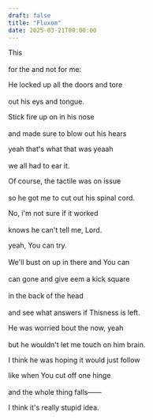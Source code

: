 ```yaml
---
draft: false
title: "Fluxom"
date: 2025-03-21T00:00:00
---
```

This <br>  
for the and not for me:

He locked up all the doors and tore <br>  
out his eys and tongue. 

Stick fire up on in his nose <br>  
and made sure to blow out his hears 

yeah that's what that was yeaah <br>  
we all had to ear it.

Of course, the tactile was on issue <br>  
so he got me to cut out his spinal cord.

No, i'm not sure if it worked <br>  
knows he can't tell me, Lord. 

yeah, You can try. <br>  
We'll bust on up in there and You can <br>  
can gone and give eem a kick square <br>  
in the back of the head <br>  
and see what answers if 
Thisness is left.

He was worried bout the now, yeah <br>  
but he wouldn't let me touch on him brain.

I think he was hoping it would just follow 

like when You cut off one hinge <br>  
and the whole thing falls——

I think it's really stupid idea. 


